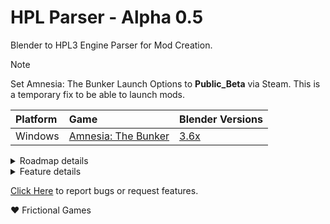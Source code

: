# HPL Parser - Alpha 0.5
Blender to HPL3 Engine Parser for Mod Creation.

> [!NOTE]
> Set Amnesia: The Bunker Launch Options to **Public_Beta** via Steam. This is a temporary fix to be able to launch mods.


| Platform  | Game | Blender Versions |
| :---         |     :---      |         :--- |
| Windows  | [Amnesia: The Bunker](https://store.steampowered.com/app/1944430/Amnesia_The_Bunker/)  |      [3.6x](https://builder.blender.org/download/daily/)

<details>
   
<summary>Roadmap details</summary>

## Roadmap
2. [x] v0.1: Basic level decoration. texture, material, model, visual assets export is mostly working.
2. [x] v0.2: Basic interactable entities. i.e.: Prop_Lamp, Prop_Grab... entity file exports are mostly working.
2. [x] v0.3: Mod Initialization.
2. [x] v0.4: Demo Project.
2. [ ] v0.5: Basic asset imports. game content imports are mostly working.
2. [ ] v0.6: Interchangeability, HPL Parser can read *.hpm files.
2. [ ] v0.7: ...

</details>

<details>
   
<summary>Feature details</summary>

## Features
1. [ ] Interchangeability HPL Level Editor <=> Blender HPL_Parser
   - [ ] Hpm importer
1. [x] Mod Initialization
1. [ ] Collaborative workflow (user IDs)
1. Full level editor feature set
   - [x] StaticObjects
      - [x] detail meshes
   - [x] Entities
   - [x] Lights
   - [ ] Areas
   - [ ] Particles
   - [ ] Sounds
   - [ ] LightMasks
1. Full material editor feature set
   - [x] SolidDiffuse
   - [ ] ...
1. Full model editor feature set
   - [x] StaticObjects
   - [x] Entities
      - [ ] Animations
      - [ ] ProcAnimations

</details>


[Click Here](https://github.com/rbx775/HplParser/issues) to report bugs or request features.

❤️ Frictional Games